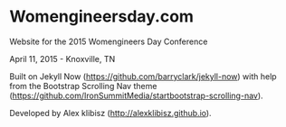 # Womengineersday.com

Website for the 2015 Womengineers Day Conference

April 11, 2015 - Knoxville, TN

Built on Jekyll Now (https://github.com/barryclark/jekyll-now) with help from the Bootstrap Scrolling Nav theme (https://github.com/IronSummitMedia/startbootstrap-scrolling-nav).

Developed by Alex klibisz (http://alexklibisz.github.io).

